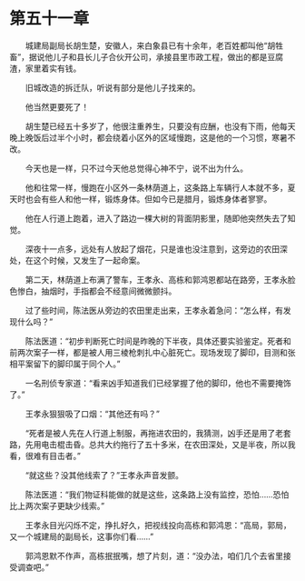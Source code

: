 #	第五十一章

　　城建局副局长胡生楚，安徽人，来白象县已有十余年，老百姓都叫他“胡牲畜”，据说他儿子和县长儿子合伙开公司，承接县里市政工程，做出的都是豆腐渣，家里着实有钱。

　　旧城改造的拆迁队，听说有部分是他儿子找来的。

　　他当然更要死了！

　　胡生楚已经五十多岁了，他很注重养生，只要没有应酬，也没有下雨，他每天晚上晚饭后过半个小时，都会绕着小区外的区域慢跑，这是他的一个习惯，寒暑不改。

　　今天也是一样，只不过今天他总觉得心神不宁，说不出为什么。

　　他和往常一样，慢跑在小区外一条林荫道上，这条路上车辆行人本就不多，夏天时也会有些人和他一样，锻炼身体。但如今已是腊月，锻炼身体者寥寥。

　　他在人行道上跑着，进入了路边一棵大树的背面阴影里，随即他突然失去了知觉。

　　深夜十一点多，远处有人放起了烟花，只是谁也没注意到，这旁边的农田深处，在这个时候，又发生了一起命案。

　　第二天，林荫道上布满了警车，王孝永、高栋和郭鸿恩都站在路旁，王孝永脸色惨白，抽烟时，手指都会不经意间微微颤抖。

　　过了些时间，陈法医从旁边的农田里走出来，王孝永着急问：“怎么样，有发现什么吗？”

　　陈法医道：“初步判断死亡时间是昨晚的下半夜，具体还要实验鉴定。死者和前两次案子一样，都是被人用三棱枪刺扎中心脏死亡。现场发现了脚印，目测和张相平案留下的脚印属于同个人。”

　　一名刑侦专家道：“看来凶手知道我们已经掌握了他的脚印，他也不需要掩饰了。”

　　王孝永狠狠吸了口烟：“其他还有吗？”

　　“死者是被人先在人行道上制服，再拖进农田的，我猜测，凶手还是用了老套路，先用电击棍击昏。总共大约拖行了五十多米，在农田深处，又是半夜，所以我看，很难有目击者。”

　　“就这些？没其他线索了？”王孝永声音发颤。

　　陈法医道：“我们物证科能做的就是这些，这条路上没有监控，恐怕……恐怕比上两次案子更缺少线索。”

　　王孝永目光闪烁不定，挣扎好久，把视线投向高栋和郭鸿恩：“高局，郭局，又一个城建局的副局长，这事你们看……”

　　郭鸿恩默不作声，高栋抿抿嘴，想了片刻，道：“没办法，咱们几个去省里接受调查吧。”

